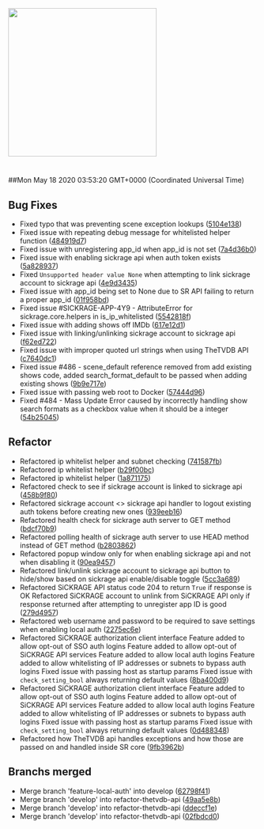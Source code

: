 <img width="300px" src="https://sickrage.ca/img/logo-stacked.png" />

# 

##Mon May 18 2020 03:53:20 GMT+0000 (Coordinated Universal Time)


## Bug Fixes
  - Fixed typo that was preventing scene exception lookups
  ([5104e138](https://gitlab-ci-token:ktU9c-5KABSQXYLsVDzF@git.sickrage.ca/SiCKRAGE/sickrage/commit/5104e1382c4e6bf59c9786786ba4b7345ff8fd5b))
  - Fixed issue with repeating debug message for whitelisted helper function
  ([484919d7](https://gitlab-ci-token:ktU9c-5KABSQXYLsVDzF@git.sickrage.ca/SiCKRAGE/sickrage/commit/484919d7efe8288fa7f7f891761a93f05d19dca6))
  - Fixed issue with unregistering app_id when app_id is not set
  ([7a4d36b0](https://gitlab-ci-token:ktU9c-5KABSQXYLsVDzF@git.sickrage.ca/SiCKRAGE/sickrage/commit/7a4d36b0f29850711b88ff72befa5d36cb720294))
  - Fixed issue with enabling sickrage api when auth token exists
  ([5a828937](https://gitlab-ci-token:ktU9c-5KABSQXYLsVDzF@git.sickrage.ca/SiCKRAGE/sickrage/commit/5a828937d7bcbeb98ef42fabd4926bcce008e78a))
  - Fixed `Unsupported header value None` when attempting to link sickrage account to sickrage api
  ([4e9d3435](https://gitlab-ci-token:ktU9c-5KABSQXYLsVDzF@git.sickrage.ca/SiCKRAGE/sickrage/commit/4e9d3435d14257151bce3287b4f25641a0d6a848))
  - Fixed issue with app_id being set to None due to SR API failing to return a proper app_id
  ([01f958bd](https://gitlab-ci-token:ktU9c-5KABSQXYLsVDzF@git.sickrage.ca/SiCKRAGE/sickrage/commit/01f958bd79d82e703806dd990746c25d9ccdfcbd))
  - Fixed issue #SICKRAGE-APP-4Y9 - AttributeError for sickrage.core.helpers in is_ip_whitelisted
  ([5542818f](https://gitlab-ci-token:ktU9c-5KABSQXYLsVDzF@git.sickrage.ca/SiCKRAGE/sickrage/commit/5542818fda25777e0ad41b1c5dcdd5ca9e6acf96))
  - Fixed issue with adding shows off IMDb
  ([617e12d1](https://gitlab-ci-token:ktU9c-5KABSQXYLsVDzF@git.sickrage.ca/SiCKRAGE/sickrage/commit/617e12d17c17ab0287043277d808185fab3dcb91))
  - Fixed issue with linking/unlinking sickrage account to sickrage api
  ([f62ed722](https://gitlab-ci-token:ktU9c-5KABSQXYLsVDzF@git.sickrage.ca/SiCKRAGE/sickrage/commit/f62ed7227db3bf5673e4856e0280a8b93154aaf1))
  - Fixed issue with improper quoted url strings when using TheTVDB API
  ([c7640dc1](https://gitlab-ci-token:ktU9c-5KABSQXYLsVDzF@git.sickrage.ca/SiCKRAGE/sickrage/commit/c7640dc1cdf396010f4c5c988a5b25c4104e2c2d))
  - Fixed issue #486 - scene_default reference removed from add existing shows code, added search_format_default to be passed when adding existing shows
  ([9b9e717e](https://gitlab-ci-token:ktU9c-5KABSQXYLsVDzF@git.sickrage.ca/SiCKRAGE/sickrage/commit/9b9e717ec4d45a62bfdb9a16cf781ac204a10b71))
  - Fixed issue with passing web root to Docker
  ([57444d96](https://gitlab-ci-token:ktU9c-5KABSQXYLsVDzF@git.sickrage.ca/SiCKRAGE/sickrage/commit/57444d96d9ae32b58fad872f2cb7dc6e0e72ad1c))
  - Fixed #484 - Mass Update Error caused by incorrectly handling show search formats as a checkbox value when it should be a integer
  ([54b25045](https://gitlab-ci-token:ktU9c-5KABSQXYLsVDzF@git.sickrage.ca/SiCKRAGE/sickrage/commit/54b25045e0231c300c3881fcc5f8053ca300af63))




## Refactor
  - Refactored ip whitelist helper and subnet checking
  ([741587fb](https://gitlab-ci-token:ktU9c-5KABSQXYLsVDzF@git.sickrage.ca/SiCKRAGE/sickrage/commit/741587fb1c4bd7087afdf9c5ad76486e738e6aac))
  - Refactored ip whitelist helper
  ([b29f00bc](https://gitlab-ci-token:ktU9c-5KABSQXYLsVDzF@git.sickrage.ca/SiCKRAGE/sickrage/commit/b29f00bcff0c3323f83af3affc9d492a02da16bf))
  - Refactored ip whitelist helper
  ([1a871175](https://gitlab-ci-token:ktU9c-5KABSQXYLsVDzF@git.sickrage.ca/SiCKRAGE/sickrage/commit/1a8711755744893e4b7c61afe8c2c53f7a2c19ae))
  - Refactored check to see if sickrage account is linked to sickrage api
  ([458b9f80](https://gitlab-ci-token:ktU9c-5KABSQXYLsVDzF@git.sickrage.ca/SiCKRAGE/sickrage/commit/458b9f8019829aa4d7fad9b8d3d05891a27b126f))
  - Refactored sickrage account <> sickrage api handler to logout existing auth tokens before creating new ones
  ([939eeb16](https://gitlab-ci-token:ktU9c-5KABSQXYLsVDzF@git.sickrage.ca/SiCKRAGE/sickrage/commit/939eeb16f620bf11e7eaa879ee17112300459afc))
  - Refactored health check for sickrage auth server to GET method
  ([bdcf70b9](https://gitlab-ci-token:ktU9c-5KABSQXYLsVDzF@git.sickrage.ca/SiCKRAGE/sickrage/commit/bdcf70b99705b4af9dc9ce6964d4aba99f18d126))
  - Refactored polling health of sickrage auth server to use HEAD method instead of GET method
  ([b2803862](https://gitlab-ci-token:ktU9c-5KABSQXYLsVDzF@git.sickrage.ca/SiCKRAGE/sickrage/commit/b2803862f0ce2c36e165bd944cd52834b3a742ab))
  - Refactored popup window only for when enabling sickrage api and not when disabling it
  ([90ea9457](https://gitlab-ci-token:ktU9c-5KABSQXYLsVDzF@git.sickrage.ca/SiCKRAGE/sickrage/commit/90ea9457e7444706d5958a52f8fdcb0afd1cccfc))
  - Refactored link/unlink sickrage account to sickrage api button to hide/show based on sickrage api enable/disable toggle
  ([5cc3a689](https://gitlab-ci-token:ktU9c-5KABSQXYLsVDzF@git.sickrage.ca/SiCKRAGE/sickrage/commit/5cc3a68987096468deadfeb9912171812b963c40))
  - Refactored SiCKRAGE API status code 204 to return `True` if response is OK Refactored SiCKRAGE account to unlink from SiCKRAGE API only if response returned after attempting to unregister app ID is good
  ([279d4957](https://gitlab-ci-token:ktU9c-5KABSQXYLsVDzF@git.sickrage.ca/SiCKRAGE/sickrage/commit/279d4957548fc25546ed2940d62166cb2716945e))
  - Refactored web username and password to be required to save settings when enabling local auth
  ([2275ec6e](https://gitlab-ci-token:ktU9c-5KABSQXYLsVDzF@git.sickrage.ca/SiCKRAGE/sickrage/commit/2275ec6e49af3442952eaab08725ded67e446f76))
  - Refactored SiCKRAGE authorization client interface Feature added to allow opt-out of SSO auth logins Feature added to allow opt-out of SiCKRAGE API services Feature added to allow local auth logins Feature added to allow whitelisting of IP addresses or subnets to bypass auth logins Fixed issue with passing host as startup params Fixed issue with `check_setting_bool` always returning default values
  ([8ba400d9](https://gitlab-ci-token:ktU9c-5KABSQXYLsVDzF@git.sickrage.ca/SiCKRAGE/sickrage/commit/8ba400d9b24d20545d503d633ed57f03cdff9ba6))
  - Refactored SiCKRAGE authorization client interface Feature added to allow opt-out of SSO auth logins Feature added to allow opt-out of SiCKRAGE API services Feature added to allow local auth logins Feature added to allow whitelisting of IP addresses or subnets to bypass auth logins Fixed issue with passing host as startup params Fixed issue with `check_setting_bool` always returning default values
  ([0d488348](https://gitlab-ci-token:ktU9c-5KABSQXYLsVDzF@git.sickrage.ca/SiCKRAGE/sickrage/commit/0d488348d2164b0a415a9fd3f6c061ace7902585))
  - Refactored how TheTVDB api handles exceptions and how those are passed on and handled inside SR core
  ([9fb3962b](https://gitlab-ci-token:ktU9c-5KABSQXYLsVDzF@git.sickrage.ca/SiCKRAGE/sickrage/commit/9fb3962bcd3a4cf01e713689d49128500c06f861))




## Branchs merged
  - Merge branch 'feature-local-auth' into develop
  ([62798f41](https://gitlab-ci-token:ktU9c-5KABSQXYLsVDzF@git.sickrage.ca/SiCKRAGE/sickrage/commit/62798f418d253006eb674d3f23fde1c88805610d))
  - Merge branch 'develop' into refactor-thetvdb-api
  ([49aa5e8b](https://gitlab-ci-token:ktU9c-5KABSQXYLsVDzF@git.sickrage.ca/SiCKRAGE/sickrage/commit/49aa5e8b1ecdc99a881ca4b8339533d39c6f942c))
  - Merge branch 'develop' into refactor-thetvdb-api
  ([ddeccf1e](https://gitlab-ci-token:ktU9c-5KABSQXYLsVDzF@git.sickrage.ca/SiCKRAGE/sickrage/commit/ddeccf1e66980ca9546505d50ec0c3440706242e))
  - Merge branch 'develop' into refactor-thetvdb-api
  ([02fbdcd0](https://gitlab-ci-token:ktU9c-5KABSQXYLsVDzF@git.sickrage.ca/SiCKRAGE/sickrage/commit/02fbdcd061339968625eb7b505e1aaafde97c044))




